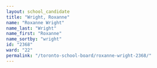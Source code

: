 ```yaml
---
layout: school_candidate
title: "Wright, Roxanne"
name: "Roxanne Wright"
name_last: "Wright"
name_first: "Roxanne"
name_sortby: "wright"
id: "2368"
ward: "22"
permalink: "/toronto-school-board/roxanne-wright-2368/"
---
```

